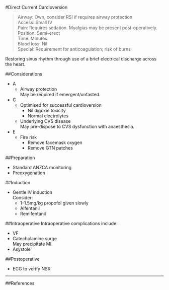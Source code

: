 #Direct Current Cardioversion

>Airway: Own, consider RSI if requires airway protection <br>
>Access: Small IV <br>
>Pain: Requires sedation. Myalgias may be present post-operatively. <br>
>Position: Semi-erect <br>
>Time: Minutes <br>
>Blood loss: Nil <br>
>Special: Requirement for anticoagulation; risk of burns

Restoring sinus rhythm through use of a brief electrical discharge across the heart.

##Considerations
* A
	* Airway protection  
	May be required if emergent/unfasted.
* C
	* Optimised for successful cardioversion
		* Nil digoxin toxicity
		* Normal electrolytes
	* Underlying CVS disease  
	May pre-dispose to CVS dysfunction with anaesthesia.
* E
	* Fire risk
		* Remove facemask oxygen
		* Remove GTN patches

##Preparation
* Standard ANZCA monitoring
* Preoxygenation

##Induction
* Gentle IV induction  
Consider:
	* 1-1.5mg/kg propofol given slowly
	* Alfentanil
	* Remifentanil

##Intraoperative
Intraoperative complications include:
* VF
* Catecholamine surge  
May precipitate MI.
* Asystole

##Postoperative
* ECG to verify NSR

---
##References

